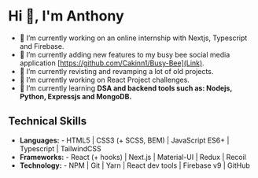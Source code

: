 # Hi 👋, I'm Anthony

- 🔭 I’m currently working on an online internship with Nextjs, Typescript and Firebase.
- 🔭 I’m currently adding new features to my busy bee social media application [https://github.com/Cakinn1/Busy-Bee](Link).
- 🔭 I’m currently revisting and revamping a lot of old projects.
- 🚀 I’m currently working on React Project challenges.  
- 🌱 I’m currently learning **DSA and backend tools such as: Nodejs, Python, Expressjs and MongoDB.**

## Technical Skills
- **Languages:** - HTML5 | CSS3 (+ SCSS, BEM) | JavaScript ES6+ | Typescript | TailwindCSS  
- **Frameworks:** - React (+ hooks) | Next.js | Material-UI | Redux | Recoil 
- **Technology:** - NPM | Git | Yarn | React dev tools | Firebase v9 | GitHub 
